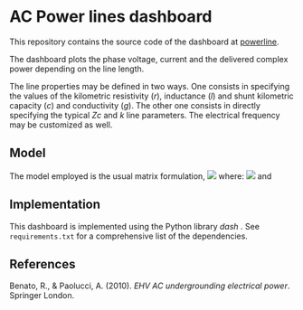 # AC Power lines dashboard
This repository contains the source code of the dashboard at [powerline](https://powerlineinteractive.herokuapp.com/).

The dashboard plots the phase voltage, current and the delivered complex power depending on the line length.

The line properties may be defined in two ways. One consists in specifying the values of the kilometric resistivity (_r_), inductance (_l_) and shunt kilometric capacity (_c_) and conductivity (_g_). The other one consists in directly specifying the typical _Zc_ and _k_ line parameters. The electrical frequency may be customized as well.

## Model
The model employed is the usual matrix formulation,
![](images/VI.svg)
where:
![](images/ABCD.svg)
and


## Implementation
This dashboard is implemented using the Python library _dash_ <mettere link>.
See `requirements.txt` for a comprehensive list of the dependencies.

## References
Benato, R., & Paolucci, A. (2010). _EHV AC undergrounding electrical power_. Springer London.